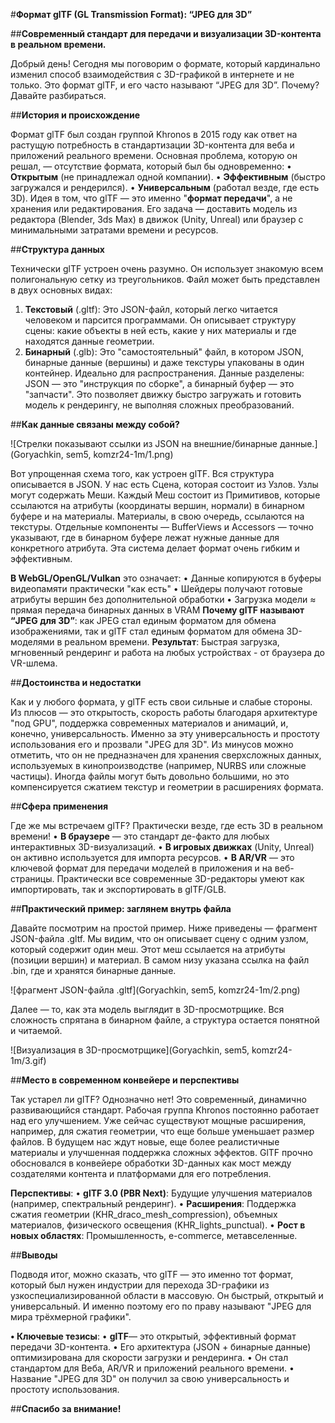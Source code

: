 #**Формат glTF (GL Transmission Format): “JPEG для 3D”**

##**Современный стандарт для передачи и визуализации 3D-контента в реальном времени.**

Добрый день! Сегодня мы поговорим о формате, который кардинально изменил способ взаимодействия с 3D-графикой в интернете и не только. Это формат glTF, и его часто называют “JPEG для 3D”. Почему? Давайте разбираться.

##**История и происхождение**

Формат glTF был создан группой Khronos в 2015 году как ответ на растущую потребность в стандартизации 3D-контента для веба и приложений реального времени. Основная проблема, которую он решал, — отсутствие формата, который был бы одновременно:
•	**Открытым** (не принадлежал одной компании).
•	**Эффективным** (быстро загружался и рендерился).
•	**Универсальным** (работал везде, где есть 3D).
Идея в том, что glTF — это именно "**формат передачи**", а не хранения или редактирования. Его задача — доставить модель из редактора (Blender, 3ds Max) в движок (Unity, Unreal) или браузер с минимальными затратами времени и ресурсов.

##**Структура данных**

Технически glTF устроен очень разумно. Он использует знакомую всем полигональную сетку из треугольников. Файл может быть представлен в двух основных видах:
1.	**Текстовый** (.gltf): Это JSON-файл, который легко читается человеком и парсится программами. Он описывает структуру сцены: какие объекты в ней есть, какие у них материалы и где находятся данные геометрии.
2.	**Бинарный** (.glb): Это "самостоятельный" файл, в котором JSON, бинарные данные (вершины) и даже текстуры упакованы в один контейнер. Идеально для распространения.
Данные разделены: JSON — это "инструкция по сборке", а бинарный буфер — это "запчасти". Это позволяет движку быстро загружать и готовить модель к рендерингу, не выполняя сложных преобразований.

##**Как данные связаны между собой?**

![Стрелки показывают ссылки из JSON на внешние/бинарные данные.](Goryachkin, sem5, komzr24-1m/1.png)

Вот упрощенная схема того, как устроен glTF. Вся структура описывается в JSON. У нас есть Сцена, которая состоит из Узлов. Узлы могут содержать Меши. Каждый Меш состоит из Примитивов, которые ссылаются на атрибуты (координаты вершин, нормали) в бинарном буфере и на материалы. Материалы, в свою очередь, ссылаются на текстуры. Отдельные компоненты — BufferViews и Accessors — точно указывают, где в бинарном буфере лежат нужные данные для конкретного атрибута. Эта система делает формат очень гибким и эффективным.

**В WebGL/OpenGL/Vulkan** это означает:
•	Данные копируются в буферы видеопамяти практически "как есть"
•	Шейдеры получают готовые атрибуты вершин без дополнительной обработки
•	Загрузка модели ≈ прямая передача бинарных данных в VRAM
**Почему glTF называют “JPEG для 3D”**: как JPEG стал единым форматом для обмена изображениями, так и glTF стал единым форматом для обмена 3D-моделями в реальном времени.
**Результат**: Быстрая загрузка, мгновенный рендеринг и работа на любых устройствах - от браузера до VR-шлема.

##**Достоинства и недостатки**

Как и у любого формата, у glTF есть свои сильные и слабые стороны. Из плюсов — это открытость, скорость работы благодаря архитектуре "под GPU", поддержка современных материалов и анимаций, и, конечно, универсальность. Именно за эту универсальность и простоту использования его и прозвали "JPEG для 3D".
Из минусов можно отметить, что он не предназначен для хранения сверхсложных данных, используемых в кинопроизводстве (например, NURBS или сложные частицы). Иногда файлы могут быть довольно большими, но это компенсируется сжатием текстур и геометрии в расширениях формата.

##**Сфера применения**

Где же мы встречаем glTF? Практически везде, где есть 3D в реальном времени!
•	**В браузере** — это стандарт де-факто для любых интерактивных 3D-визуализаций.
•	**В игровых движках** (Unity, Unreal) он активно используется для импорта ресурсов.
•	**В AR/VR** — это ключевой формат для передачи моделей в приложения и на веб-страницы.
Практически все современные 3D-редакторы умеют как импортировать, так и экспортировать в glTF/GLB.

##**Практический пример: заглянем внутрь файла**

Давайте посмотрим на простой пример. Ниже приведены — фрагмент JSON-файла .gltf. Мы видим, что он описывает сцену с одним узлом, который содержит один меш. Этот меш ссылается на атрибуты (позиции вершин) и материал. В самом низу указана ссылка на файл .bin, где и хранятся бинарные данные.

![фрагмент JSON-файла .gltf](Goryachkin, sem5, komzr24-1m/2.png)

Далее — то, как эта модель выглядит в 3D-просмотрщике. Вся сложность спрятана в бинарном файле, а структура остается понятной и читаемой.

![Визуализация в 3D-просмотрщике](Goryachkin, sem5, komzr24-1m/3.gif)

##**Место в современном конвейере и перспективы**

Так устарел ли glTF? Однозначно нет! Это современный, динамично развивающийся стандарт. Рабочая группа Khronos постоянно работает над его улучшением. Уже сейчас существуют мощные расширения, например, для сжатия геометрии, что еще больше уменьшает размер файлов. В будущем нас ждут новые, еще более реалистичные материалы и улучшенная поддержка сложных эффектов. GlTF прочно обосновался в конвейере обработки 3D-данных как мост между создателями контента и платформами для его потребления.

**Перспективы**:
•	**glTF 3.0 (PBR Next)**: Будущие улучшения материалов (например, спектральный рендеринг).
•	**Расширения**: Поддержка сжатия геометрии (KHR_draco_mesh_compression), объемных материалов, физического освещения (KHR_lights_punctual).
•	**Рост в новых областях**: Промышленность, e-commerce, метавселенные.

##**Выводы**

Подводя итог, можно сказать, что glTF — это именно тот формат, который был нужен индустрии для перехода 3D-графики из узкоспециализированной области в массовую. Он быстрый, открытый и универсальный. И именно поэтому его по праву называют "JPEG для мира трёхмерной графики". 

**•	Ключевые тезисы**:
•	**glTF**— это открытый, эффективный формат передачи 3D-контента.
•	Его архитектура (JSON + бинарные данные) оптимизирована для скорости загрузки и рендеринга.
•	Он стал стандартом для Веба, AR/VR и приложений реального времени.
•	Название "JPEG для 3D" он получил за свою универсальность и простоту использования.

##**Спасибо за внимание!**
